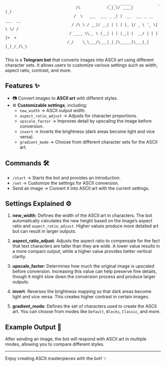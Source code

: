 ```
                                               _ _  _____            _      
                                /\            (_|_)/ ____|          (_)     
                               /  \   ___  ___ _ _| |  __  ___ _ __  ___  __
                              / /\ \ / __|/ __| | | | |_ |/ _ \ '_ \| \ \/ /
                             / ____ \\__ \ (__| | | |__| |  __/ | | | |>  < 
                            /_/    \_\___/\___|_|_|\_____|\___|_| |_|_/_/\_\
                                                                                       
```                                                 
                                            
                                                                                  
                                                                                  

This is a **Telegram bot** that converts images into ASCII art using different character sets. It allows users to customize various settings such as width, aspect ratio, contrast, and more.

## Features ✨

- 📷 Convert images to **ASCII art** with different styles.
- ⚙️ **Customizable settings**, including:
  - `new_width` → ASCII output width.
  - `aspect_ratio_adjust` → Adjusts for character proportions.
  - `upscale_factor` → Improves detail by upscaling the image before conversion.
  - `invert` → Inverts the brightness (dark areas become light and vice versa).
  - `gradient_mode` → Choose from different character sets for the ASCII art.

## Commands 🛠️

- `/start` → Starts the bot and provides an introduction.
- `/set` → Customize the settings for ASCII conversion.
- Send an image → Convert it into ASCII art with the current settings.

## Settings Explained ⚙️

1. **new_width**: Defines the width of the ASCII art in characters. The bot automatically calculates the new height based on the image’s aspect ratio and `aspect_ratio_adjust`. Higher values produce more detailed art but can result in larger outputs.

2. **aspect_ratio_adjust**: Adjusts the aspect ratio to compensate for the fact that text characters are taller than they are wide. A lower value results in a more compact output, while a higher value provides better vertical clarity.

3. **upscale_factor**: Determines how much the original image is upscaled before conversion. Increasing this value can help preserve fine details, though it might slow down the conversion process and produce larger outputs.

4. **invert**: Reverses the brightness mapping so that dark areas become light and vice versa. This creates higher contrast in certain images.

5. **gradient_mode**: Defines the set of characters used to create the ASCII art. You can choose from modes like `Default`, `Blocks`, `Classic`, and more.

## Example Output 🎨

After sending an image, the bot will respond with ASCII art in multiple modes, allowing you to compare different styles.

---

Enjoy creating ASCII masterpieces with the bot! ✨
